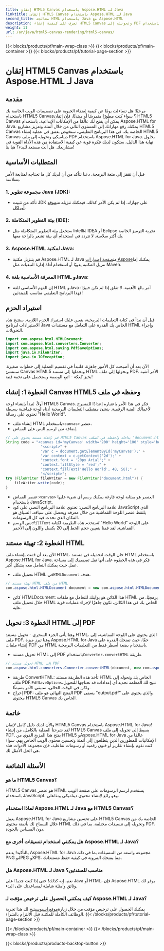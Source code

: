 ```yaml
---
title: إتقان HTML5 Canvas باستخدام Aspose.HTML لـ Java
linktitle: إتقان HTML5 Canvas باستخدام Aspose.HTML لـ Java
second_title: معالجة HTML باستخدام Java مع Aspose.HTML
description: تعرف على كيفية إنشاء HTML5 Canvas وتحويله إلى PDF باستخدام Aspose.HTML for Java. هذا الدليل مثالي للمطورين الذين يتطلعون إلى تحسين مشاريع الويب الخاصة بهم.
weight: 11
url: /ar/java/html5-canvas-rendering/html5-canvas/
---
```


{{< blocks/products/pf/main-wrap-class >}}
{{< blocks/products/pf/main-container >}}
{{< blocks/products/pf/tutorial-page-section >}}

# إتقان HTML5 Canvas باستخدام Aspose.HTML لـ Java

## مقدمة
مرحبًا! هل تساءلت يومًا عن كيفية إضفاء الحيوية على تصميمات الويب الخاصة بك باستخدام HTML5 Canvas؟ سواء كنت مطورًا متمرسًا أو مبتدئًا، فإن إتقان HTML5 Canvas يمكن أن يفتح لك عالمًا من الإمكانات الإبداعية. باستخدام Aspose.HTML for Java، يمكنك رفع مهاراتك إلى المستوى التالي من خلال أتمتة وتعزيز مشاريع HTML5 Canvas الخاصة بك. في هذا البرنامج التعليمي، سنخوض بعمق في عملية إنشاء HTML5 Canvas ديناميكي وتحويله إلى ملف PDF باستخدام Aspose.HTML for Java. بحلول نهاية هذا الدليل، ستكون لديك فكرة قوية عن كيفية الاستفادة من هذه الأداة القوية في مشاريعك. هل أنت مستعد للبدء؟ هيا بنا!
## المتطلبات الأساسية
قبل أن نقفز إلى متعة البرمجة، دعنا نتأكد من أن لديك كل ما تحتاجه لمتابعة الأمر بسلاسة.
### 1. مجموعة تطوير Java (JDK):
   -  تأكد من تثبيت JDK على جهازك. إذا لم يكن الأمر كذلك، فيمكنك تنزيله من[موقع أوراكل](https://www.oracle.com/java/technologies/javase-jdk11-downloads.html).
### 2. بيئة التطوير المتكاملة (IDE):
   - ستجعل بيئة التطوير المتكاملة مثل IntelliJ IDEA أو Eclipse تجربة الترميز الخاصة بك أكثر سلاسة. لا تتردد في استخدام أي بيئة تشعر بالراحة معها.
### 3. Aspose.HTML لمكتبة Java:
   -  قم بتنزيل مكتبة Aspose.HTML لـ Java من[صفحة إصدارات Aspose](https://releases.aspose.com/html/java/)يمكنك إما تنزيل المكتبة يدويًا أو استخدام أداة إدارة التبعيات مثل Maven.
### 4. المعرفة الأساسية بلغة HTML وJava:
   - إن الفهم الأساسي للغة HTML وJava أمر بالغ الأهمية. لا تقلق إذا لم تكن خبيرًا؛ فهذا البرنامج التعليمي مناسب للمبتدئين!
## استيراد الحزم
قبل أن نبدأ في كتابة التعليمات البرمجية، يتعين عليك استيراد الحزم اللازمة. ستتيح هذه الاستيرادات لبرنامج Java الخاص بك القدرة على التعامل مع مستندات HTML وإجراء التحويلات.
```java
import com.aspose.html.HTMLDocument;
import com.aspose.html.converters.Converter;
import com.aspose.html.saving.PdfSaveOptions;
import java.io.FileWriter;
import java.io.IOException;
```
الآن بعد أن أصبحت كل الأمور جاهزة، فلنبدأ في تقسيم العملية إلى خطوات صغيرة. سننشئ Canvas HTML5 ونحملها إلى مستند HTML ونحولها إلى ملف PDF. الأمر أشبه بخبز كعكة - اتبع الوصفة وستحصل على تحفة فنية!
## الخطوة 1: إنشاء Canvas HTML5 وحفظه في ملف
أولاً، لنبدأ بإنشاء لوحة HTML5 Canvas. فكر في هذا الأمر باعتباره إعدادًا للمسرح لأعمالك الفنية الرقمية. ينشئ مقتطف التعليمات البرمجية أدناه لوحة قماشية بسيطة تحتوي على رسالة "Hello World".

-  إنشاء ملف HTML باستخدام`<canvas>` عنصر.
- إضافة نص لرسم النص على القماش.
```java
// قم بإعداد مستند يحتوي على HTML5 Canvas بداخله واحفظه في الملف 'document.html'
String code = "<canvas id='myCanvas' width='200' height='100' style='border:1px solid #d3d3d3;'></canvas>" +
				"<script>" +
				"var c = document.getElementById('myCanvas');" +
				"var context = c.getContext('2d');" +
				"context.font = '20px Arial';" +
				"context.fillStyle = 'red';" +
				"context.fillText('Hello World', 40, 50);" +
				"</script>";
try (FileWriter fileWriter = new FileWriter("document.html")) {
    fileWriter.write(code);
}
```

-  عنصر القماش:`<canvas>` العنصر هو بمثابة لوحة فارغة يمكنك رسم أي شيء عليها باستخدام JavaScript.
- علامة البرنامج النصي: تحتوي علامة البرنامج النصي على كود JavaScript الذي يلتقط عنصر اللوحة القماشية من خلال معرفه ويحصل على سياقه. السياق هو المكان الذي تحدث فيه كل الرسومات.
-  نص الرسم:`fillText` تُستخدم هذه الطريقة لكتابة "Hello World" على اللوحة القماشية. لقد قمنا بتعيين حجم الخط إلى 20 بكسل واللون إلى الأحمر.
## الخطوة 2: تهيئة مستند HTML
الآن بعد أن قمت بإنشاء ملف HTML، حان الوقت لتحميله في مستند HTML باستخدام Aspose.HTML for Java. فكر في هذه الخطوة على أنها نقل تصميمك إلى مساحة عمل حيث يمكنك التعامل معه بشكل أكبر.

-  تحميل ملف HTML في`HTMLDocument` هدف.
```java
// تهيئة مستند HTML من ملف HTML
com.aspose.html.HTMLDocument document = new com.aspose.html.HTMLDocument("document.html");
```

- كائن HTMLDocument: هذا الكائن هو بوابتك للتعامل مع ملفات HTML برمجيًا. من خلال تحميل ملف HTML الخاص بك في هذا الكائن، تكون جاهزًا لإجراء عمليات قوية عليه.
## الخطوة 3: تحويل HTML إلى PDF
وهنا يأتي الجزء السحري - تحويل مستند HTML، الذي يحتوي على اللوحة القماشية، إلى ملف PDF. وهنا تبرز ميزة Aspose.HTML for Java حقًا، حيث تمنحك القدرة على إنشاء ملفات PDF من HTML باستخدام بضعة أسطر فقط من التعليمات البرمجية.

-  تحويل مستند HTML إلى PDF باستخدام`Converter.convertHTML` طريقة.
```java
// تحويل مستند HTML إلى PDF
com.aspose.html.converters.Converter.convertHTML(document, new com.aspose.html.saving.PdfSaveOptions(), "output.pdf");
```

-  طريقة ConvertHTML: تأخذ هذه الطريقة مستند HTML الخاص بك وتحوله إلى ملف PDF.`PdfSaveOptions`تتيح لك المعلمة تحديد أي إعدادات قد تحتاجها للتحويل، ولكن في الوقت الحالي، سنبقي الأمر بسيطًا.
- إخراج PDF: المنتج النهائي هو ملف PDF يسمى "output.pdf" والذي يحتوي على محتوى HTML5 Canvas الخاص بك.

## خاتمة
والآن لديك دليل كامل لإتقان HTML5 Canvas باستخدام Aspose.HTML for Java! لقد شرحنا العملية بالكامل، من إنشاء HTML5 Canvas بسيط إلى تحويله إلى ملف PDF. يفتح هذا المزيج القوي من HTML5 وAspose.HTML for Java عالمًا من الإمكانيات للمطورين الذين يتطلعون إلى أتمتة وتحسين محتوى الويب الخاص بهم. سواء كنت تقوم بإنشاء تقارير أو فنون رقمية أو رسومات تفاعلية، فإن مجموعة الأدوات هذه هي الحل الأمثل لك.
## الأسئلة الشائعة
### ما هو HTML5 Canvas؟
HTML5 Canvas هو عنصر HTML يستخدم لرسم الرسومات على صفحة الويب باستخدام JavaScript. وهو رائع لإنشاء محتوى ديناميكي وتفاعلي.
### لماذا استخدام Aspose.HTML لـ Java مع HTML5 Canvas؟
يعمل Aspose.HTML for Java على تحسين مشاريع HTML5 Canvas الخاصة بك من خلال السماح لك بأتمتة محتوى HTML وتحويله إلى تنسيقات مختلفة، بما في ذلك PDF، دون المساس بالجودة.
### هل يمكنني استخدام تنسيقات أخرى مع Aspose.HTML لـ Java؟
بالتأكيد! يدعم Aspose.HTML for Java مجموعة واسعة من التنسيقات بما في ذلك PNG وJPEG وXPS، مما يمنحك المرونة في كيفية حفظ مستنداتك.
### هل Aspose.HTML لـ Java مناسب للمبتدئين؟
نعم، إنه كذلك! حتى إذا كنت جديدًا على Java أو HTML، فإن Aspose.HTML يوفر لك وثائق وأمثلة شاملة لمساعدتك على البدء.
### كيف يمكنني الحصول على ترخيص مؤقت لـ Aspose.HTML لـ Java؟
 يمكنك الحصول على ترخيص مؤقت من خلال زيارة[موقع اسبوس](https://purchase.aspose.com/temporary-license/)يتيح لك هذا تجربة الوظائف الكاملة للمكتبة قبل الالتزام بالشراء.
{{< /blocks/products/pf/tutorial-page-section >}}

{{< /blocks/products/pf/main-container >}}
{{< /blocks/products/pf/main-wrap-class >}}

{{< blocks/products/products-backtop-button >}}
